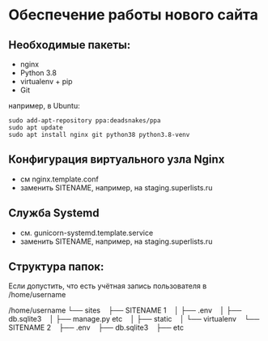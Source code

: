 Обеспечение работы нового сайта
=======================

## Необходимые пакеты:

* nginx
* Python 3.8
* virtualenv + pip
* Git

например, в Ubuntu:

    sudo add-apt-repository ppa:deadsnakes/ppa
    sudo apt update
    sudo apt install nginx git python38 python3.8-venv

## Конфигурация виртуального узла Nginx

* см nginx.template.conf
* заменить SITENAME, например, на  staging.superlists.ru

## Служба Systemd

* см. gunicorn-systemd.template.service
* заменить SITENAME, например, на  staging.superlists.ru

## Структура папок:

Если допустить, что есть учётная запись пользователя в /home/username

/home/username
└── sites
    ├── SITENAME 1
    │    ├── .env
    │    ├── db.sqlite3
    │    ├── manage.py etc
    │    ├── static
    │    └── virtualenv
    └── SITENAME 2
         ├── .env
         ├── db.sqlite3
         ├── etc
